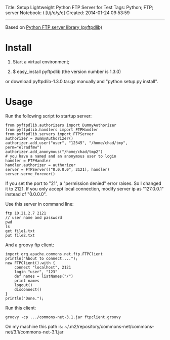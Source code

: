 Title: Setup Lightweight Python FTP Server for Test
Tags: Python; FTP; server
Notebook: t [t/j/o/y/c]
Created: 2014-01-24 09:53:59

------

Based on [Python FTP server library (pyftpdlib)](http://code.google.com/p/pyftpdlib/)

# Install

1. Start a virtual environment;

1. $ easy_install pyftpdlib (the version number is 1.3.0)

or download pyftpdlib-1.3.0.tar.gz manually and "python setup.py install".

# Usage

Run the following script to startup server:

    from pyftpdlib.authorizers import DummyAuthorizer
    from pyftpdlib.handlers import FTPHandler
    from pyftpdlib.servers import FTPServer
    authorizer = DummyAuthorizer()
    authorizer.add_user("user", "12345", "/home/chad/tmp", perm="elradfmw")
    authorizer.add_anonymous("/home/chad/tmp2")
    # you have a named and an anonymous user to login
    handler = FTPHandler
    handler.authorizer = authorizer
    server = FTPServer(("0.0.0.0", 2121), handler)
    server.serve_forever()

If you set the port to "21", a "permission denied" error raises. So I changed it to 2121.
If you only accept local connection, modify server ip as "127.0.0.1" instead of "0.0.0.0".

Use this server in command line:

    ftp 10.21.2.7 2121
    // user name and password
    pwd
    ls
    get file1.txt
    put file2.txt

And a groovy ftp client:

    import org.apache.commons.net.ftp.FTPClient
    println("About to connect....");
    new FTPClient().with {
        connect "localhost", 2121
        login "user", "123"
        def names = listNames("/")
        print names
        logout()
        disconnect()
    }
    println("Done.");

Run this client: 

    groovy -cp .../commons-net-3.1.jar ftpclient.groovy

On my machine this path is:
~/.m2/repository/commons-net/commons-net/3.1/commons-net-3.1.jar
